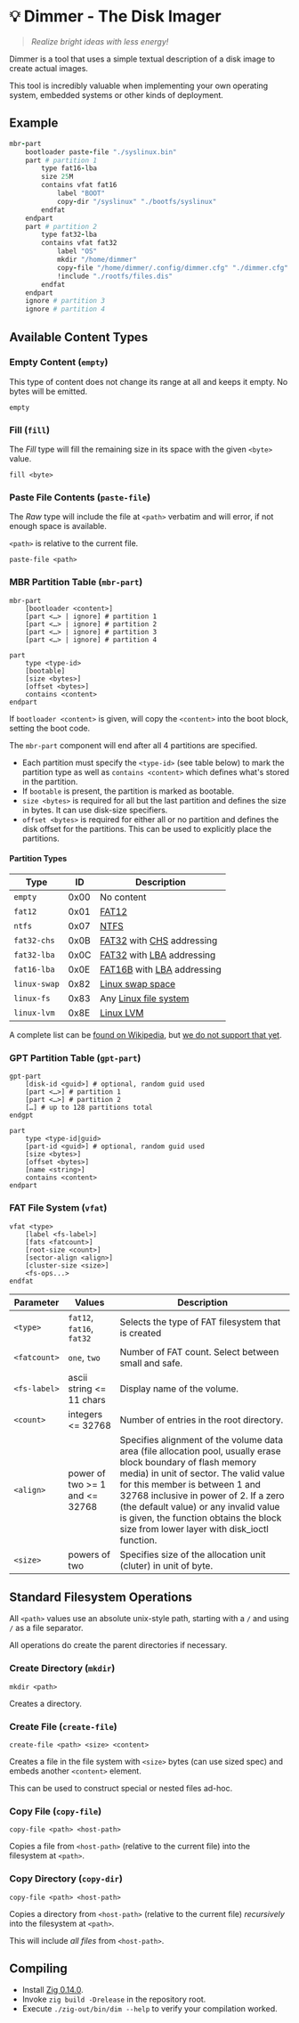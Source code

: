 # 💡 Dimmer - The Disk Imager

> *Realize bright ideas with less energy!*

Dimmer is a tool that uses a simple textual description of a disk image to create actual images.

This tool is incredibly valuable when implementing your own operating system, embedded systems or other kinds of deployment.

## Example

```rb
mbr-part
    bootloader paste-file "./syslinux.bin"
    part # partition 1
        type fat16-lba
        size 25M
        contains vfat fat16
            label "BOOT"
            copy-dir "/syslinux" "./bootfs/syslinux"
        endfat
    endpart
    part # partition 2
        type fat32-lba
        contains vfat fat32
            label "OS"
            mkdir "/home/dimmer"
            copy-file "/home/dimmer/.config/dimmer.cfg" "./dimmer.cfg"
            !include "./rootfs/files.dis"
        endfat
    endpart
    ignore # partition 3
    ignore # partition 4
```

## Available Content Types

### Empty Content (`empty`)

This type of content does not change its range at all and keeps it empty. No bytes will be emitted.

```plain
empty
```

### Fill (`fill`)

The *Fill* type will fill the remaining size in its space with the given `<byte>` value.

```plain
fill <byte>
```

### Paste File Contents (`paste-file`)

The *Raw* type will include the file at `<path>` verbatim and will error, if not enough space is available.

`<path>` is relative to the current file.

```plain
paste-file <path>
```

### MBR Partition Table (`mbr-part`)

```plain
mbr-part
    [bootloader <content>]
    [part <…> | ignore] # partition 1
    [part <…> | ignore] # partition 2
    [part <…> | ignore] # partition 3
    [part <…> | ignore] # partition 4
```

```plain
part
    type <type-id>
    [bootable]
    [size <bytes>]
    [offset <bytes>]
    contains <content>
endpart
```

If `bootloader <content>` is given, will copy the `<content>` into the boot block, setting the boot code.

The `mbr-part` component will end after all 4 partitions are specified.

- Each partition must specify the `<type-id>` (see table below) to mark the partition type as well as `contains <content>` which defines what's stored in the partition.
- If `bootable` is present, the partition is marked as bootable.
- `size <bytes>` is required for all but the last partition and defines the size in bytes. It can use disk-size specifiers.
- `offset <bytes>` is required for either all or no partition and defines the disk offset for the partitions. This can be used to explicitly place the partitions.

#### Partition Types

| Type         | ID   | Description                                                                                                                                        |
| ------------ | ---- | -------------------------------------------------------------------------------------------------------------------------------------------------- |
| `empty`      | 0x00 | No content                                                                                                                                         |
| `fat12`      | 0x01 | [FAT12](https://en.wikipedia.org/wiki/FAT12)                                                                                                       |
| `ntfs`       | 0x07 | [NTFS](https://en.wikipedia.org/wiki/NTFS)                                                                                                         |
| `fat32-chs`  | 0x0B | [FAT32](https://en.wikipedia.org/wiki/FAT32) with [CHS](https://en.wikipedia.org/wiki/Cylinder-head-sector) addressing                             |
| `fat32-lba`  | 0x0C | [FAT32](https://en.wikipedia.org/wiki/FAT32) with [LBA](https://en.wikipedia.org/wiki/Logical_block_addressing) addressing                         |
| `fat16-lba`  | 0x0E | [FAT16B](https://en.wikipedia.org/wiki/File_Allocation_Table#FAT16B) with [LBA](https://en.wikipedia.org/wiki/Logical_block_addressing) addressing |
| `linux-swap` | 0x82 | [Linux swap space](https://en.wikipedia.org/wiki/Swap_space#Linux)                                                                                 |
| `linux-fs`   | 0x83 | Any [Linux file system](https://en.wikipedia.org/wiki/File_system#Linux)                                                                           |
| `linux-lvm`  | 0x8E | [Linux LVM](https://en.wikipedia.org/wiki/Logical_Volume_Manager_(Linux))                                                                          |

A complete list can be [found on Wikipedia](https://en.wikipedia.org/wiki/Partition_type), but [we do not support that yet](https://github.com/zig-osdev/disk-image-step/issues/8).

### GPT Partition Table (`gpt-part`)

```plain
gpt-part
    [disk-id <guid>] # optional, random guid used
    [part <…>] # partition 1
    [part <…>] # partition 2
    […] # up to 128 partitions total
endgpt
```

```plain
part
    type <type-id|guid>
    [part-id <guid>] # optional, random guid used
    [size <bytes>]
    [offset <bytes>]
    [name <string>]
    contains <content>
endpart
```

### FAT File System (`vfat`)

```plain
vfat <type>
    [label <fs-label>]
    [fats <fatcount>]
    [root-size <count>]
    [sector-align <align>]
    [cluster-size <size>]
    <fs-ops...>
endfat
```

| Parameter    | Values                         | Description                                                                                                                                                                                                                                                                                                                                                           |
| ------------ | ------------------------------ | --------------------------------------------------------------------------------------------------------------------------------------------------------------------------------------------------------------------------------------------------------------------------------------------------------------------------------------------------------------------- |
| `<type>`     | `fat12`, `fat16`, `fat32`      | Selects the type of FAT filesystem that is created                                                                                                                                                                                                                                                                                                                    |
| `<fatcount>` | `one`, `two`                   | Number of FAT count. Select between small and safe.                                                                                                                                                                                                                                                                                                                   |
| `<fs-label>` | ascii string <= 11 chars       | Display name of the volume.                                                                                                                                                                                                                                                                                                                                           |
| `<count>`    | integers <= 32768              | Number of entries in the root directory.                                                                                                                                                                                                                                                                                                                              |
| `<align>`    | power of two >= 1 and <= 32768 | Specifies alignment of the volume data area (file allocation pool, usually erase block boundary of flash memory media) in unit of sector. The valid value for this member is between 1 and 32768 inclusive in power of 2. If a zero (the default value) or any invalid value is given, the function obtains the block size from lower layer with disk_ioctl function. |
| `<size>`     | powers of two                  | Specifies size of the allocation unit (cluter) in unit of byte.                                                                                                                                                                                                                                                                                                       |

## Standard Filesystem Operations

All `<path>` values use an absolute unix-style path, starting with a `/` and using `/` as a file separator.

All operations do create the parent directories if necessary.

### Create Directory (`mkdir`)

```plain
mkdir <path>
```

Creates a directory.

### Create File (`create-file`)

```plain
create-file <path> <size> <content>
```

Creates a file in the file system with `<size>` bytes (can use sized spec) and embeds another `<content>` element.

This can be used to construct special or nested files ad-hoc.

### Copy File (`copy-file`)

```plain
copy-file <path> <host-path>
```

Copies a file from `<host-path>` (relative to the current file) into the filesystem at `<path>`.

### Copy Directory (`copy-dir`)

```plain
copy-file <path> <host-path>
```

Copies a directory from `<host-path>` (relative to the current file) *recursively* into the filesystem at `<path>`.

This will include *all files* from `<host-path>`.

## Compiling


- Install [Zig 0.14.0](https://ziglang.org/download/).
- Invoke `zig build -Drelease` in the repository root.
- Execute `./zig-out/bin/dim --help` to verify your compilation worked.
